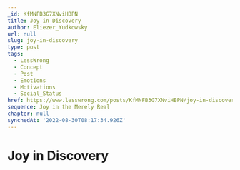 ```yaml
---
_id: KfMNFB3G7XNviHBPN
title: Joy in Discovery
author: Eliezer_Yudkowsky
url: null
slug: joy-in-discovery
type: post
tags:
  - LessWrong
  - Concept
  - Post
  - Emotions
  - Motivations
  - Social_Status
href: https://www.lesswrong.com/posts/KfMNFB3G7XNviHBPN/joy-in-discovery
sequence: Joy in the Merely Real
chapter: null
synchedAt: '2022-08-30T08:17:34.926Z'
---
```


# Joy in Discovery
